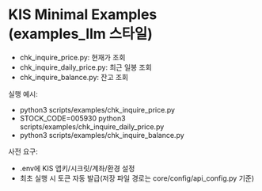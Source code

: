 # KIS Minimal Examples (examples_llm 스타일)

- chk_inquire_price.py: 현재가 조회
- chk_inquire_daily_price.py: 최근 일봉 조회
- chk_inquire_balance.py: 잔고 조회

실행 예시:

- python3 scripts/examples/chk_inquire_price.py
- STOCK_CODE=005930 python3 scripts/examples/chk_inquire_daily_price.py
- python3 scripts/examples/chk_inquire_balance.py

사전 요구:
- .env에 KIS 앱키/시크릿/계좌/환경 설정
- 최초 실행 시 토큰 자동 발급(저장 파일 경로는 core/config/api_config.py 기준)
